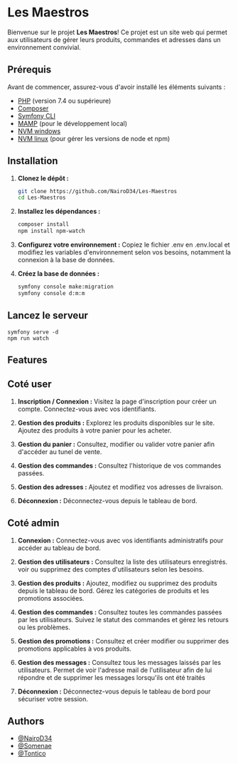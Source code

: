 # Les Maestros

Bienvenue sur le projet **Les Maestros**! Ce projet est un site web qui permet aux utilisateurs de gérer leurs produits, commandes et adresses dans un environnement convivial.

## Prérequis

Avant de commencer, assurez-vous d'avoir installé les éléments suivants :

- [PHP](https://www.php.net/downloads) (version 7.4 ou supérieure)
- [Composer](https://getcomposer.org/download/)
- [Symfony CLI](https://symfony.com/download)
- [MAMP](https://www.mamp.info/en/) (pour le développement local)
- [NVM windows](https://github.com/coreybutler/nvm-windows)
- [NVM linux](https://github.com/nvm-sh/nvm) (pour gérer les versions de node et npm)

## Installation

1. **Clonez le dépôt :**

   ```bash
   git clone https://github.com/NairoD34/Les-Maestros
   cd Les-Maestros

2. **Installez les dépendances :**

    ```bash
    composer install
    npm install npm-watch

3. **Configurez votre environnement :**
Copiez le fichier .env en .env.local et modifiez les variables d'environnement selon vos besoins, notamment la connexion à la base de données.

4. **Créez la base de données :**
    ```bash
    symfony console make:migration
    symfony console d:m:m

## Lancez le serveur
    symfony serve -d
    npm run watch
## Features

## Coté user
1. **Inscription / Connexion :**
    Visitez la page d'inscription pour créer un compte.
    Connectez-vous avec vos identifiants.

2. **Gestion des produits :**
    Explorez les produits disponibles sur le site.
    Ajoutez des produits à votre panier pour les acheter.

3. **Gestion du panier :**
    Consultez, modifier ou valider votre panier afin d'accéder au tunel de vente.

4. **Gestion des commandes :**
    Consultez l'historique de vos commandes passées.

5. **Gestion des adresses :**
    Ajoutez et modifiez vos adresses de livraison.

6. **Déconnexion :**
    Déconnectez-vous depuis le tableau de bord.

## Coté admin

1. **Connexion :**
    Connectez-vous avec vos identifiants administratifs pour accéder au tableau de bord.

2. **Gestion des utilisateurs :**
    Consultez la liste des utilisateurs enregistrés.
    voir ou supprimez des comptes d'utilisateurs selon les besoins.

3. **Gestion des produits :**
    Ajoutez, modifiez ou supprimez des produits depuis le tableau de bord.
    Gérez les catégories de produits et les promotions associées.

4. **Gestion des commandes :**
    Consultez toutes les commandes passées par les utilisateurs.
    Suivez le statut des commandes et gérez les retours ou les problèmes.
    
5. **Gestion des promotions :**
    Consultez et créer modifier ou supprimer des promotions applicables à vos produits.

6. **Gestion des messages :**
    Consultez tous les messages laissés par les utilisateurs.
    Permet de voir l'adresse mail de l'utilisateur afin de lui répondre et de supprimer    les messages lorsqu'ils ont été traités

7. **Déconnexion :**
    Déconnectez-vous depuis le tableau de bord pour sécuriser votre session.


## Authors

- [@NairoD34](https://www.github.com/NairoD34)
- [@Somenae](https://www.github.com/Somenae)
- [@Tontico](https://www.github.com/Tontico)


